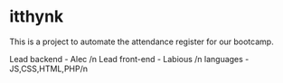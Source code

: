 # itthynk
This is a project to automate the attendance register for our bootcamp.

Lead backend - Alec /n
Lead front-end - Labious /n
languages - JS,CSS,HTML,PHP/n
